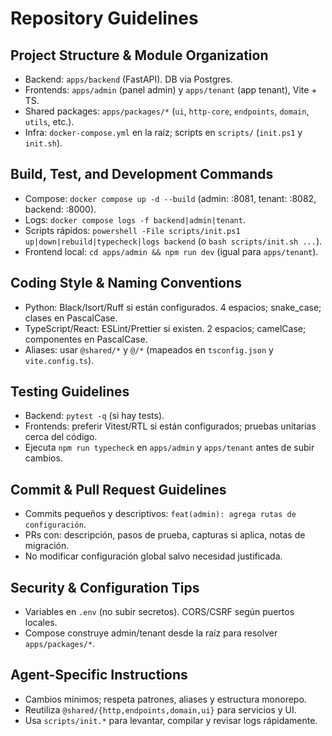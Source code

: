 # Repository Guidelines

## Project Structure & Module Organization
- Backend: `apps/backend` (FastAPI). DB via Postgres.
- Frontends: `apps/admin` (panel admin) y `apps/tenant` (app tenant), Vite + TS.
- Shared packages: `apps/packages/*` (`ui`, `http-core`, `endpoints`, `domain`, `utils`, etc.).
- Infra: `docker-compose.yml` en la raíz; scripts en `scripts/` (`init.ps1` y `init.sh`).

## Build, Test, and Development Commands
- Compose: `docker compose up -d --build` (admin: :8081, tenant: :8082, backend: :8000).
- Logs: `docker compose logs -f backend|admin|tenant`.
- Scripts rápidos: `powershell -File scripts/init.ps1 up|down|rebuild|typecheck|logs backend` (o `bash scripts/init.sh ...`).
- Frontend local: `cd apps/admin && npm run dev` (igual para `apps/tenant`).

## Coding Style & Naming Conventions
- Python: Black/Isort/Ruff si están configurados. 4 espacios; snake_case; clases en PascalCase.
- TypeScript/React: ESLint/Prettier si existen. 2 espacios; camelCase; componentes en PascalCase.
- Aliases: usar `@shared/*` y `@/*` (mapeados en `tsconfig.json` y `vite.config.ts`).

## Testing Guidelines
- Backend: `pytest -q` (si hay tests).
- Frontends: preferir Vitest/RTL si están configurados; pruebas unitarias cerca del código.
- Ejecuta `npm run typecheck` en `apps/admin` y `apps/tenant` antes de subir cambios.

## Commit & Pull Request Guidelines
- Commits pequeños y descriptivos: `feat(admin): agrega rutas de configuración`.
- PRs con: descripción, pasos de prueba, capturas si aplica, notas de migración.
- No modificar configuración global salvo necesidad justificada.

## Security & Configuration Tips
- Variables en `.env` (no subir secretos). CORS/CSRF según puertos locales.
- Compose construye admin/tenant desde la raíz para resolver `apps/packages/*`.

## Agent-Specific Instructions
- Cambios mínimos; respeta patrones, aliases y estructura monorepo.
- Reutiliza `@shared/{http,endpoints,domain,ui}` para servicios y UI.
- Usa `scripts/init.*` para levantar, compilar y revisar logs rápidamente.
